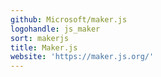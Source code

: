 ```yaml
---
github: Microsoft/maker.js
logohandle: js_maker
sort: makerjs
title: Maker.js
website: 'https://maker.js.org/'
---
```

